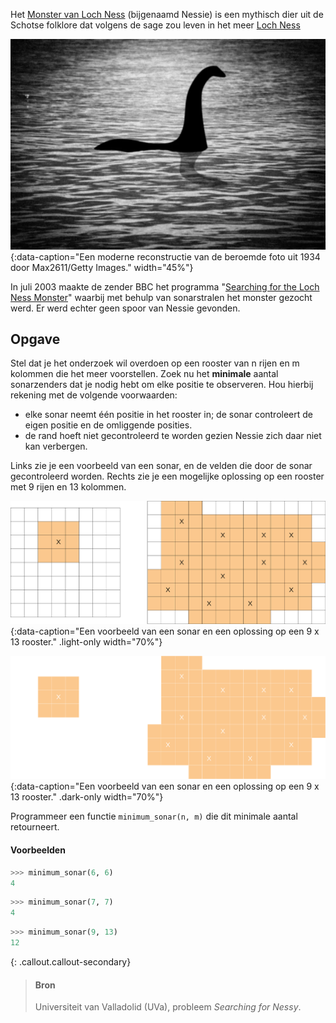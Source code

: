Het <a href="https://nl.wikipedia.org/wiki/Monster_van_Loch_Ness" target="_blank">Monster van Loch Ness</a> (bijgenaamd Nessie) is een mythisch dier uit de Schotse folklore dat volgens de sage zou leven in het meer <a href="https://nl.wikipedia.org/wiki/Loch_Ness_(meer)" target="_blank">Loch Ness</a>

![Een moderne reconstructie van de beroemde foto uit 1934 door Max2611/Getty Images.](media/nessy.png "Een moderne reconstructie van de beroemde foto uit 1934 door Max2611/Getty Images."){:data-caption="Een moderne reconstructie van de beroemde foto uit 1934 door Max2611/Getty Images."  width="45%"}

In juli 2003 maakte de zender BBC het programma "<a href="http://news.bbc.co.uk/2/hi/science/nature/3096839.stm" target="_blank">Searching for the Loch Ness Monster</a>" waarbij met behulp van sonarstralen het monster gezocht werd. Er werd echter geen spoor van Nessie gevonden.

## Opgave

Stel dat je het onderzoek wil overdoen op een rooster van n rijen en m kolommen die het meer voorstellen. Zoek nu het **minimale** aantal sonarzenders dat je nodig hebt om elke positie te observeren. Hou hierbij rekening met de volgende voorwaarden:

- elke sonar neemt één positie in het rooster in; de sonar controleert de eigen positie en de omliggende posities.
- de rand hoeft niet gecontroleerd te worden gezien Nessie zich daar niet kan verbergen.

Links zie je een voorbeeld van een sonar, en de velden die door de sonar gecontroleerd worden. Rechts zie je een mogelijke oplossing op een rooster met 9 rijen en 13 kolommen.

![Een voorbeeld van een sonar en een oplossing op een 9 x 13 rooster.](media/image.png "Een voorbeeld van een sonar en een oplossing op een 9 x 13 rooster."){:data-caption="Een voorbeeld van een sonar en een oplossing op een 9 x 13 rooster." .light-only width="70%"}

![Een voorbeeld van een sonar en een oplossing op een 9 x 13 rooster.](media/image_dark.png "Een voorbeeld van een sonar en een oplossing op een 9 x 13 rooster."){:data-caption="Een voorbeeld van een sonar en een oplossing op een 9 x 13 rooster." .dark-only width="70%"}

Programmeer een functie `minimum_sonar(n, m)` die dit minimale aantal retourneert.

#### Voorbeelden

```python
>>> minimum_sonar(6, 6)
4
```

```python
>>> minimum_sonar(7, 7)
4
```

```python
>>> minimum_sonar(9, 13)
12
```

{: .callout.callout-secondary}
>#### Bron
> Universiteit van Valladolid (UVa), probleem *Searching for Nessy*.
